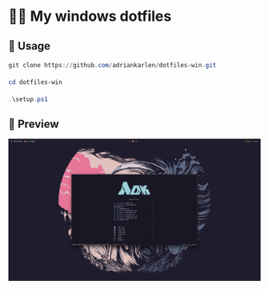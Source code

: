 # 👨‍💻 My windows dotfiles

## 🚀 Usage

```powershell
git clone https://github.com/adriankarlen/dotfiles-win.git

cd dotfiles-win

.\setup.ps1
```

## 🍚 Preview

<img src="assets/preview.png"/>
